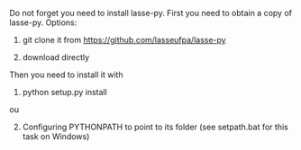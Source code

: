 Do not forget you need to install lasse-py.
First you need to obtain a copy of lasse-py. Options:

 1) git clone it from https://github.com/lasseufpa/lasse-py

 2) download directly

Then you need to install it with

1) python setup.py install

ou

2) Configuring PYTHONPATH to point to its folder (see setpath.bat for this task on Windows)
